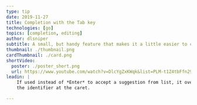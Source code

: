 ```yaml
---
type: tip
date: 2019-11-27
title: Completion with the Tab key
technologies: [go]
topics: [completion, editing]
author: dlsniper
subtitle: A small, but handy feature that makes it a little easier to complete symbol names.
thumbnail: ./thumbnail.png
cardThumbnail: ./card.png
shortVideo:
  poster: ./poster_short.png
  url: https://www.youtube.com/watch?v=DlcYgZxKWqk&list=PLM-t1Z4tbFfn291KlSOQE_ulCAyzXO3uA
leadin: |
    If used instead of *Enter* to accept a suggestion from list, it overwrites 
    the identifier at the caret.

---
```

